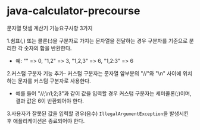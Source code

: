 # java-calculator-precourse

문자열 덧셈 계산기 기능요구사항 3가지

1.쉼표(,) 또는 콜론(:)을 구분자로 가지는 문자열을 전달하는 경우 구분자를 기준으로 분리한 각 숫자의 합을 반환한다.

* 예: "" => 0, "1,2" => 3, "1,2,3" => 6, "1,2:3" => 6

2.커스텀 구분자 기능 추가- 커스텀 구분자는 문자열 앞부분의 "//"와 "\\n" 사이에 위치하는 문자를 커스텀 구분자로 사용한다.

* 예를 들어 "//;\\n1;2;3"과 같이 값을 입력할 경우 커스텀 구분자는 세미콜론(;)이며, 결과 값은 6이 반환되어야 한다.

3.사용자가 잘못된 값을 입력할 경우(음수) `IllegalArgumentException`을 발생시킨 후 애플리케이션은 종료되어야 한다.
